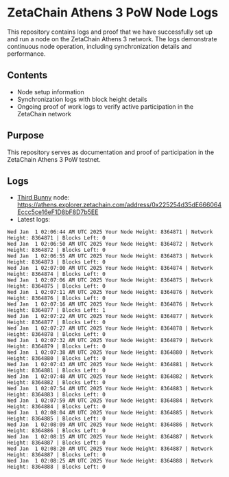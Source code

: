 # ZetaChain Athens 3 PoW Node Logs
This repository contains logs and proof that we have successfully set up and run a node on the ZetaChain Athens 3 network. The logs demonstrate continuous node operation, including synchronization details and performance.

## Contents
- Node setup information
- Synchronization logs with block height details
- Ongoing proof of work logs to verify active participation in the ZetaChain network

## Purpose
This repository serves as documentation and proof of participation in the ZetaChain Athens 3 PoW testnet.

## Logs

- [Third Bunny](https://thirdbunny.xyz/) node: https://athens.explorer.zetachain.com/address/0x225254d35dE666064Eccc5ce16eF1D8bF8D7b5EE
- Latest logs:
```
Wed Jan  1 02:06:44 AM UTC 2025 Your Node Height: 8364871 | Network Height: 8364871 | Blocks Left: 0
Wed Jan  1 02:06:50 AM UTC 2025 Your Node Height: 8364872 | Network Height: 8364872 | Blocks Left: 0
Wed Jan  1 02:06:55 AM UTC 2025 Your Node Height: 8364873 | Network Height: 8364873 | Blocks Left: 0
Wed Jan  1 02:07:00 AM UTC 2025 Your Node Height: 8364874 | Network Height: 8364874 | Blocks Left: 0
Wed Jan  1 02:07:06 AM UTC 2025 Your Node Height: 8364875 | Network Height: 8364875 | Blocks Left: 0
Wed Jan  1 02:07:11 AM UTC 2025 Your Node Height: 8364876 | Network Height: 8364876 | Blocks Left: 0
Wed Jan  1 02:07:16 AM UTC 2025 Your Node Height: 8364876 | Network Height: 8364877 | Blocks Left: 1
Wed Jan  1 02:07:22 AM UTC 2025 Your Node Height: 8364877 | Network Height: 8364877 | Blocks Left: 0
Wed Jan  1 02:07:27 AM UTC 2025 Your Node Height: 8364878 | Network Height: 8364878 | Blocks Left: 0
Wed Jan  1 02:07:32 AM UTC 2025 Your Node Height: 8364879 | Network Height: 8364879 | Blocks Left: 0
Wed Jan  1 02:07:38 AM UTC 2025 Your Node Height: 8364880 | Network Height: 8364880 | Blocks Left: 0
Wed Jan  1 02:07:43 AM UTC 2025 Your Node Height: 8364881 | Network Height: 8364881 | Blocks Left: 0
Wed Jan  1 02:07:48 AM UTC 2025 Your Node Height: 8364882 | Network Height: 8364882 | Blocks Left: 0
Wed Jan  1 02:07:54 AM UTC 2025 Your Node Height: 8364883 | Network Height: 8364883 | Blocks Left: 0
Wed Jan  1 02:07:59 AM UTC 2025 Your Node Height: 8364884 | Network Height: 8364884 | Blocks Left: 0
Wed Jan  1 02:08:04 AM UTC 2025 Your Node Height: 8364885 | Network Height: 8364885 | Blocks Left: 0
Wed Jan  1 02:08:09 AM UTC 2025 Your Node Height: 8364886 | Network Height: 8364886 | Blocks Left: 0
Wed Jan  1 02:08:15 AM UTC 2025 Your Node Height: 8364887 | Network Height: 8364887 | Blocks Left: 0
Wed Jan  1 02:08:20 AM UTC 2025 Your Node Height: 8364887 | Network Height: 8364887 | Blocks Left: 0
Wed Jan  1 02:08:25 AM UTC 2025 Your Node Height: 8364888 | Network Height: 8364888 | Blocks Left: 0
```
